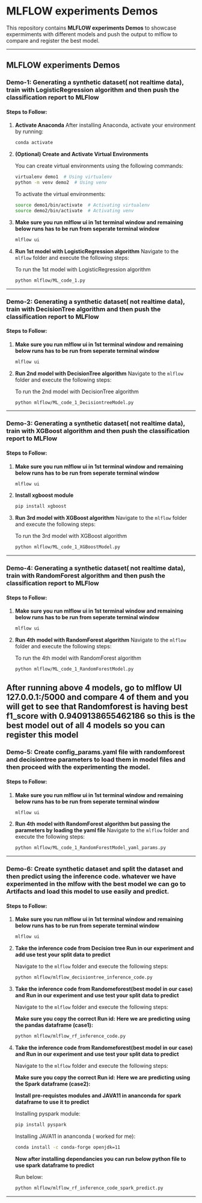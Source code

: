 # MLFLOW experiments Demos

This repository contains **MLFLOW experiments Demos** to showcase expermiments with different models and push the output to mlflow to compare and register the best model.

---

## MLFLOW experiments Demos

### Demo-1: Generating a synthetic dataset( not realtime data), train with LogisticRegression algorithm and then push the classification report to MLFlow

#### Steps to Follow:

1. **Activate Anaconda**
   After installing Anaconda, activate your environment by running:
   
   ```bash
   conda activate
   ```

2. **(Optional) Create and Activate Virtual Environments**
   
   You can create virtual environments using the following commands:
   
   ```bash
   virtualenv demo1  # Using virtualenv
   python -m venv demo2  # Using venv
   ```

   To activate the virtual environments:
   
   ```bash
   source demo1/bin/activate  # Activating virtualenv
   source demo2/bin/activate  # Activating venv
   ```
3. **Make sure you run mlflow ui in 1st terminal window and remaining below runs has to be run from seperate terminal window**

   ```bash
   mlflow ui 
   ```

4. **Run 1st model with LogisticRegression algorithm**
   Navigate to the `mlflow` folder and execute the following steps:
   
   To run the 1st model with LogisticRegression algorithm

   ```bash
   python mlflow/ML_code_1.py
   ```
---

### Demo-2: Generating a synthetic dataset( not realtime data), train with DecisionTree algorithm and then push the classification report to MLFlow

#### Steps to Follow:

1. **Make sure you run mlflow ui in 1st terminal window and remaining below runs has to be run from seperate terminal window**

   ```bash
   mlflow ui 
   ```

2. **Run 2nd model with DecisionTree algorithm**
   Navigate to the `mlflow` folder and execute the following steps:
   
   To run the 2nd model with DecisionTree algorithm

   ```bash
   python mlflow/ML_code_1_DecisiontreeModel.py
   ```
---

### Demo-3: Generating a synthetic dataset( not realtime data), train with XGBoost algorithm and then push the classification report to MLFlow

#### Steps to Follow:

1. **Make sure you run mlflow ui in 1st terminal window and remaining below runs has to be run from seperate terminal window**

   ```bash
   mlflow ui 
   ```
2. **Install xgboost module**

   ```bash
   pip install xgboost
   ```

3. **Run 3rd model with XGBoost algorithm**
   Navigate to the `mlflow` folder and execute the following steps:
   
   To run the 3rd model with XGBoost algorithm

   ```bash
   python mlflow/ML_code_1_XGBoostModel.py
   ```
---

### Demo-4: Generating a synthetic dataset( not realtime data), train with RandomForest algorithm and then push the classification report to MLFlow

#### Steps to Follow:

1. **Make sure you run mlflow ui in 1st terminal window and remaining below runs has to be run from seperate terminal window**

   ```bash
   mlflow ui 
   ```

2. **Run 4th model with RandomForest algorithm**
   Navigate to the `mlflow` folder and execute the following steps:
   
   To run the 4th model with RandomForest algorithm

   ```bash
   python mlflow/ML_code_1_RandomForestModel.py
   ```

**After running above 4 models, go to mlflow UI 127.0.0.1:/5000 and compare 4 of them and you will get to see that Randomforest is having best f1_score with 0.9409138655462186 so this is the best model out of all 4 models so you can register this model**
---

### Demo-5: Create config_params.yaml file with randomforest and decisiontree parameters to load them in model files and then proceed with the experimenting the model.

#### Steps to Follow:

1. **Make sure you run mlflow ui in 1st terminal window and remaining below runs has to be run from seperate terminal window**

   ```bash
   mlflow ui 
   ```

2. **Run 4th model with RandomForest algorithm but passing the parameters by loading the yaml file**
   Navigate to the `mlflow` folder and execute the following steps:

   ```bash
   python mlflow/ML_code_1_RandomForestModel_yaml_params.py
   ```


---

### Demo-6: Create synthetic dataset and split the dataset and then predict using the inference code. whatever we have experimented in the mlfow with the best model we can go to Artifacts and load this model to use easily and predict.

#### Steps to Follow:

1. **Make sure you run mlflow ui in 1st terminal window and remaining below runs has to be run from seperate terminal window**

   ```bash
   mlflow ui 
   ```

2. **Take the inference code from Decision tree Run in our experiment and add use test your split data to predict**

   Navigate to the `mlflow` folder and execute the following steps:

   ```bash
   python mlflow/mlflow_decisiontree_inference_code.py
   ```

3. **Take the inference code from Randomeforest(best model in our case) and Run in our experiment and use test your split data to predict**
   
   Navigate to the `mlflow` folder and execute the following steps:

   **Make sure you copy the correct Run id:**
   **Here we are predicting using the pandas dataframe (case1):**

   ```bash
   python mlflow/mlflow_rf_inference_code.py
   ```
4. **Take the inference code from Randomeforest(best model in our case) and Run in our experiment and use test your split data to predict**
   
   Navigate to the `mlflow` folder and execute the following steps:
   
    **Make sure you copy the correct Run id:**
    **Here we are predicting using the Spark dataframe (case2):**

    **Install pre-requistes modules and JAVA11 in ananconda for spark dataframe to use it to predict**

    Installing pyspark module:

   ```bash
   pip install pyspark
   ```

    Installing JAVA11 in ananconda ( worked for me):

   ```bash
   conda install -c conda-forge openjdk=11
   ```

    **Now after installing dependancies you can run below python file to use spark dataframe to predict**

    Run below:

   ```bash
   python mlflow/mlflow_rf_inference_code_spark_predict.py
   ```


---


